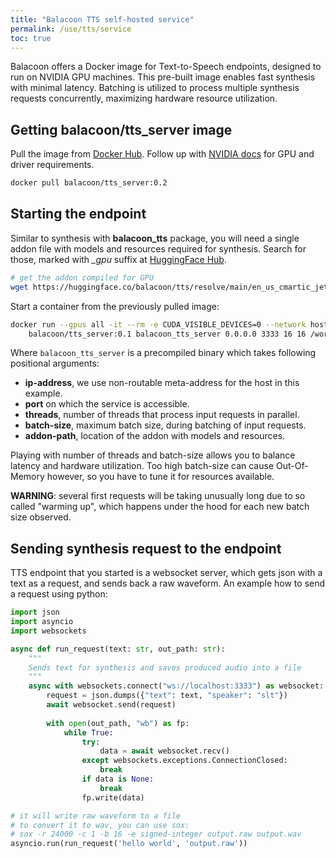 ```yaml
---
title: "Balacoon TTS self-hosted service"
permalink: /use/tts/service
toc: true
---
```


Balacoon offers a Docker image for Text-to-Speech endpoints, designed to run on NVIDIA GPU machines.
This pre-built image enables fast synthesis with minimal latency.
Batching is utilized to process multiple synthesis requests concurrently,
maximizing hardware resource utilization.

## Getting **balacoon/tts_server** image

Pull the image from [Docker Hub](https://hub.docker.com/r/balacoon/tts_server).
Follow up with [NVIDIA docs](https://docs.nvidia.com/deeplearning/triton-inference-server/release-notes/rel_22-08.html) for GPU and driver requirements.

```bash
docker pull balacoon/tts_server:0.2
```

## Starting the endpoint

Similar to synthesis with **balacoon_tts** package, you will need a single
addon file with models and resources required for synthesis. Search for those,
marked with *_gpu* suffix at [HuggingFace Hub](https://huggingface.co/balacoon/tts).

```bash
# get the addon compiled for GPU
wget https://huggingface.co/balacoon/tts/resolve/main/en_us_cmartic_jets_gpu.addon
```

Start a container from the previously pulled image:

```bash
docker run --gpus all -it --rm -e CUDA_VISIBLE_DEVICES=0 --network host -v $PWD:/workspace \
    balacoon/tts_server:0.1 balacoon_tts_server 0.0.0.0 3333 16 16 /workspace/en_us_cmartic_jets_gpu.addon
```

Where `balacoon_tts_server` is a precompiled binary which takes following positional arguments:

- **ip-address**, we use non-routable meta-address for the host in this example.
- **port** on which the service is accessible.
- **threads**, number of threads that process input requests in parallel.
- **batch-size**, maximum batch size, during batching of input requests.
- **addon-path**, location of the addon with models and resources.

Playing with number of threads and batch-size allows you to balance latency and hardware utilization.
Too high batch-size can cause Out-Of-Memory however, so you have to tune it for resources available.

**WARNING**: several first requests will be taking unusually long due to so called "warming up",
which happens under the hood for each new batch size observed.

## Sending synthesis request to the endpoint

TTS endpoint that you started is a websocket server, which gets json with a text as a request,
and sends back a raw waveform. An example how to send a request using python:

```python
import json
import asyncio
import websockets

async def run_request(text: str, out_path: str):
    """
    Sends text for synthesis and saves produced audio into a file
    """
    async with websockets.connect("ws://localhost:3333") as websocket:
        request = json.dumps({"text": text, "speaker": "slt"})
        await websocket.send(request)
        
        with open(out_path, "wb") as fp:
            while True:
                try:
                    data = await websocket.recv()
                except websockets.exceptions.ConnectionClosed:
                    break
                if data is None:
                    break
                fp.write(data)

# it will write raw waveform to a file
# to convert it to wav, you can use sox:
# sox -r 24000 -c 1 -b 16 -e signed-integer output.raw output.wav
asyncio.run(run_request('hello world', 'output.raw'))
```
